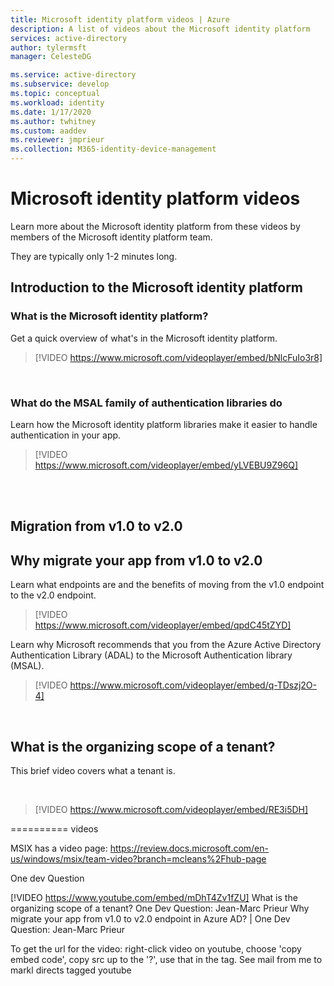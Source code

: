 ```yaml
---
title: Microsoft identity platform videos | Azure
description: A list of videos about the Microsoft identity platform
services: active-directory
author: tylermsft
manager: CelesteDG

ms.service: active-directory
ms.subservice: develop
ms.topic: conceptual
ms.workload: identity
ms.date: 1/17/2020
ms.author: twhitney
ms.custom: aaddev
ms.reviewer: jmprieur
ms.collection: M365-identity-device-management
---
```


# Microsoft identity platform videos

Learn more about the Microsoft identity platform from these videos by members of the Microsoft identity platform team.

They are typically only 1-2 minutes long.

## Introduction to the Microsoft identity platform

### What is the Microsoft identity platform?

Get a quick overview of what's in the Microsoft identity platform.

> [!VIDEO https://www.microsoft.com/videoplayer/embed/bNlcFuIo3r8]

<br/>

### What do the MSAL family of authentication libraries do

Learn how the Microsoft identity platform libraries make it easier to handle authentication in your app.

> [!VIDEO https://www.microsoft.com/videoplayer/embed/yLVEBU9Z96Q]

<br/>





<br/>

## Migration from v1.0 to v2.0


## Why migrate your app from v1.0 to v2.0

Learn what endpoints are and the benefits of moving from the v1.0 endpoint to the v2.0 endpoint.

> [!VIDEO https://www.microsoft.com/videoplayer/embed/qpdC45tZYD]

Learn why Microsoft recommends that you from the Azure Active Directory Authentication Library (ADAL) to the Microsoft Authentication library (MSAL).

> [!VIDEO https://www.microsoft.com/videoplayer/embed/q-TDszj2O-4]

<br/>

## What is the organizing scope of a tenant?

This brief video covers what a tenant is.

<br/>

>[!VIDEO https://www.microsoft.com/videoplayer/embed/RE3i5DH]



========== videos

MSIX has a video page: https://review.docs.microsoft.com/en-us/windows/msix/team-video?branch=mcleans%2Fhub-page

One dev Question

[!VIDEO https://www.youtube.com/embed/mDhT4Zv1fZU]
What is the organizing scope of a tenant? One Dev Question: Jean-Marc Prieur
Why migrate your app from v1.0 to v2.0 endpoint in Azure AD? | One Dev Question: Jean-Marc Prieur


To get the url for the video: right-click video on youtube, choose 'copy embed code', copy src up to the '?', use that in the tag. See mail from me to markl directs tagged youtube
